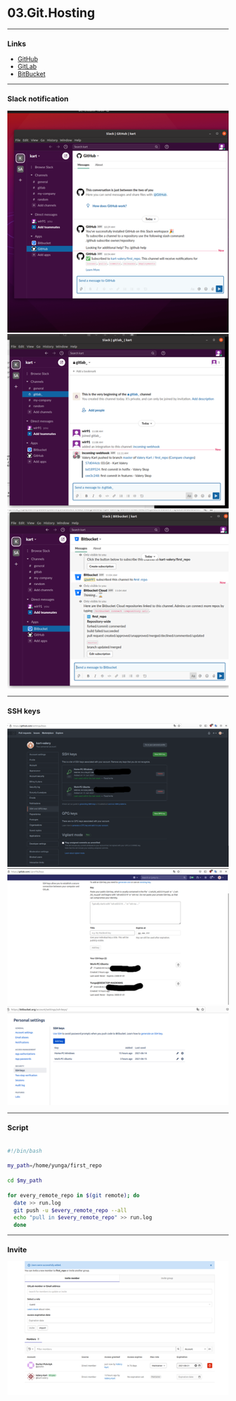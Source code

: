   # 03.Git.Hosting
 ---
  ### Links 

  + [GitHub](https://github.com/kart-valery/first_repo)
  + [GitLab](https://bitbucket.org/kart-valery/first_repo)
  + [BitBucket](https://gitlab.com/kart-valery/first_repo)
  
 ---
  ### Slack notification
  
  ![image](https://raw.githubusercontent.com/kart-valery/src/main/github.png "GitHub")
  ![image](https://raw.githubusercontent.com/kart-valery/src/main/gitlab.png "GitLab")
  ![image](https://raw.githubusercontent.com/kart-valery/src/main/bitbucket.png "Bitbucket")
    
 ---
  ### SSH keys
  
  ![image](https://raw.githubusercontent.com/kart-valery/src/main/ssh_github.png "GitHub")
  ![image](https://raw.githubusercontent.com/kart-valery/src/main/ssh_gitlab.png "GitLab")
  ![image](https://raw.githubusercontent.com/kart-valery/src/main/ssh_bitbucket.png "Bitbucket")



 ---
  ### Script
  
  ```bash
  
 #!/bin/bash

 my_path=/home/yunga/first_repo

 cd $my_path

 for every_remote_repo in $(git remote); do
    date >> run.log
    git push -u $every_remote_repo --all
    echo "pull in $every_remote_repo" >> run.log
    done

  ```

 ---
  ### Invite
  
  ![image](https://raw.githubusercontent.com/kart-valery/src/main/invite_to_project.png "Invite to GitLab")
